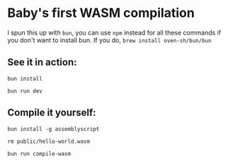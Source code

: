 # Baby's first WASM compilation

I spun this up with `bun`, you can use `npm` instead for all these commands if you don't want to install bun. If you do, `brew install oven-sh/bun/bun` 

## See it in action:
`bun install`

`bun run dev`

## Compile it yourself:
`bun install -g assemblyscript`

`rm public/hello-world.wasm`

`bun run compile-wasm`
